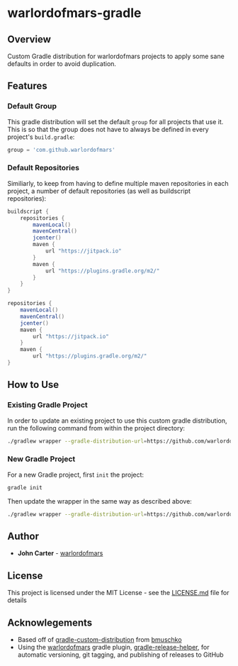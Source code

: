 # warlordofmars-gradle

## Overview

Custom Gradle distribution for warlordofmars projects to apply some sane defaults in order to avoid duplication.

## Features

### Default Group

This gradle distribution will set the default `group` for all projects that use it.  This is so that the group does not have to always be defined in every project's `build.gradle`:

```gradle
group = 'com.github.warlordofmars'
```

### Default Repositories

Similiarly, to keep from having to define multiple maven repositories in each project, a number of default repositories (as well as buildscript repositories):

```gradle
buildscript {
    repositories {
        mavenLocal()
        mavenCentral()
        jcenter()
        maven {
            url "https://jitpack.io"
        }
        maven {
            url "https://plugins.gradle.org/m2/"
        }
    }
}

repositories {
    mavenLocal()
    mavenCentral()
    jcenter()
    maven {
        url "https://jitpack.io"
    }
    maven {
        url "https://plugins.gradle.org/m2/"
}
```

## How to Use

### Existing Gradle Project

In order to update an existing project to use this custom gradle distribution, run the following command from within the project directory:

```bash
./gradlew wrapper --gradle-distribution-url=https://github.com/warlordofmars/warlordofmars-gradle/releases/download/release-0.1.1/warlordofmars-gradle-5.2.1-0.1.1-bin.zip
```

### New Gradle Project

For a new Gradle project, first `init` the project:

```bash
gradle init
```

Then update the wrapper in the same way as described above:

```bash
./gradlew wrapper --gradle-distribution-url=https://github.com/warlordofmars/warlordofmars-gradle/releases/download/release-0.1.1/warlordofmars-gradle-5.2.1-0.1.1-bin.zip
```

## Author

* **John Carter** - [warlordofmars](https://github.com/warlordofmars)

## License

This project is licensed under the MIT License - see the [LICENSE.md](LICENSE.md) file for details

## Acknowlegements

* Based off of [gradle-custom-distribution](https://github.com/bmuschko/gradle-custom-distribution) from [bmuschko](https://github.com/bmuschko)
* Using the [warlordofmars](https://github.com/warlordofmars) gradle plugin, [gradle-release-helper](https://github.com/warlordofmars/gradle-release-helper), for automatic versioning, git tagging, and publishing of releases to GitHub
